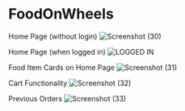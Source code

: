 # FoodOnWheels

Home Page (without login)
![Screenshot (30)](https://github.com/Shantanu-2127/FoodOnWheels/assets/72463363/b11d8a88-3c6a-40e0-b3aa-3dd6e01dba40)


Home Page (when logged in)
![LOGGED IN](https://github.com/Shantanu-2127/FoodOnWheels/assets/72463363/00125259-195d-4538-bc1e-1f7d8909d358)


Food Item Cards on Home Page
![Screenshot (31)](https://github.com/Shantanu-2127/FoodOnWheels/assets/72463363/66a89e3d-172a-47ad-9a77-cc9ee2a96223)


Cart Functionality
![Screenshot (32)](https://github.com/Shantanu-2127/FoodOnWheels/assets/72463363/7be6a223-c675-4a8d-b1b5-996f19d69489)


Previous Orders
![Screenshot (33)](https://github.com/Shantanu-2127/FoodOnWheels/assets/72463363/d573959e-4fed-4e1f-8fef-000d4834685e)

